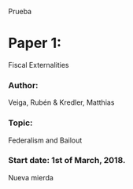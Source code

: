﻿Prueba
# Paper 1:
 Fiscal Externalities
### Author:
 Veiga, Rubén & Kredler, Matthias
### Topic:
 Federalism and Bailout
### Start date: 1st of March, 2018.

Nueva mierda